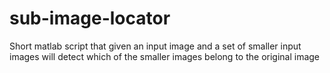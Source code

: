 # sub-image-locator
Short matlab script that given an input image and a set of smaller input images will detect which of the smaller images belong to the original image
